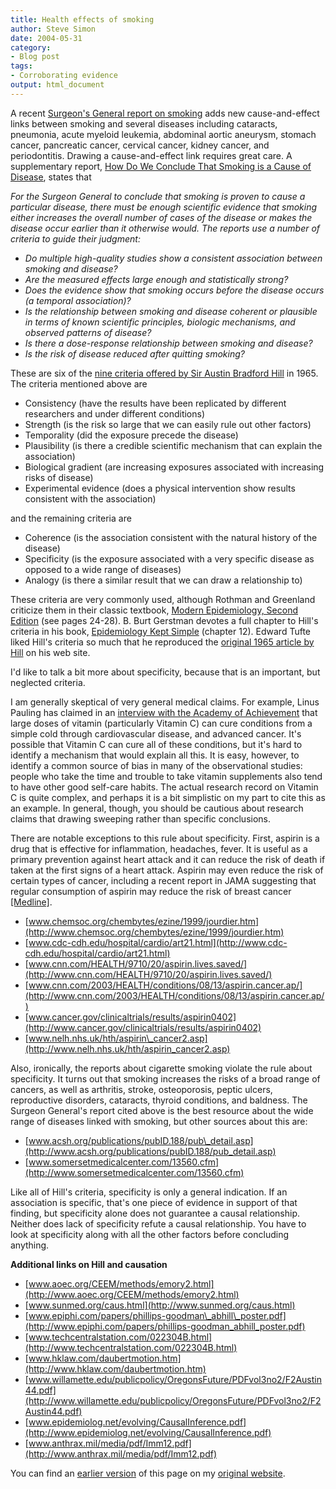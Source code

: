 ```yaml
---
title: Health effects of smoking
author: Steve Simon
date: 2004-05-31
category:
- Blog post
tags:
- Corroborating evidence
output: html_document
---
```

A recent [Surgeon\'s General report on
smoking](http://www.surgeongeneral.gov/library/smokingconsequences/)
adds new cause-and-effect links between smoking and several diseases
including cataracts, pneumonia, acute myeloid leukemia, abdominal aortic
aneurysm, stomach cancer, pancreatic cancer, cervical cancer, kidney
cancer, and periodontitis. Drawing a cause-and-effect link requires
great care. A supplementary report, [How Do We Conclude That Smoking is
a Cause of
Disease](http://www.cdc.gov/tobacco/sgr/sgr_2004/Factsheets/10.htm),
states that

*For the Surgeon General to conclude that smoking is proven to cause a
particular disease, there must be enough scientific evidence that
smoking either increases the overall number of cases of the disease or
makes the disease occur earlier than it otherwise would. The reports use
a number of criteria to guide their judgment:*

-   *Do multiple high-quality studies show a consistent association
    between smoking and disease?*
-   *Are the measured effects large enough and statistically strong?*
-   *Does the evidence show that smoking occurs before the disease
    occurs (a temporal association)?*
-   *Is the relationship between smoking and disease coherent or
    plausible in terms of known scientific principles, biologic
    mechanisms, and observed patterns of disease?*
-   *Is there a dose-response relationship between smoking and disease?*
-   *Is the risk of disease reduced after quitting smoking?*

These are six of the [nine criteria offered by Sir Austin Bradford
Hill](../ask/causation.asp) in 1965. The criteria mentioned above are

-   Consistency (have the results have been replicated by different
    researchers and under different conditions)
-   Strength (is the risk so large that we can easily rule out other
    factors)
-   Temporality (did the exposure precede the disease)
-   Plausibility (is there a credible scientific mechanism that can
    explain the association)
-   Biological gradient (are increasing exposures associated with
    increasing risks of disease)
-   Experimental evidence (does a physical intervention show results
    consistent with the association)

and the remaining criteria are

-   Coherence (is the association consistent with the natural history of
    the disease)
-   Specificity (is the exposure associated with a very specific disease
    as opposed to a wide range of diseases)
-   Analogy (is there a similar result that we can draw a relationship
    to)

These criteria are very commonly used, although Rothman and Greenland
criticize them in their classic textbook, [Modern Epidemiology, Second
Edition](http://www.lww.com/iproduct/?0-316-75780-2) (see pages 24-28).
B. Burt Gerstman devotes a full chapter to Hill\'s criteria in his book,
[Epidemiology Kept
Simple](http://www.wiley.com/WileyCDA/WileyTitle/productCd-0471400289.html)
(chapter 12). Edward Tufte liked Hill\'s criteria so much that he
reproduced the [original 1965 article by
Hill](http://www.edwardtufte.com/tufte/hill) on his web site.

I\'d like to talk a bit more about specificity, because that is an
important, but neglected criteria.

I am generally skeptical of very general medical claims. For example,
Linus Pauling has claimed in an [interview with the Academy of
Achievement](http://www.achievement.org/autodoc/page/pau0int-4?hb=0)
that large doses of vitamin (particularly Vitamin C) can cure conditions
from a simple cold through cardiovascular disease, and advanced cancer.
It\'s possible that Vitamin C can cure all of these conditions, but
it\'s hard to identify a mechanism that would explain all this. It is
easy, however, to identify a common source of bias in many of the
observational studies: people who take the time and trouble to take
vitamin supplements also tend to have other good self-care habits. The
actual research record on Vitamin C is quite complex, and perhaps it is
a bit simplistic on my part to cite this as an example. In general,
though, you should be cautious about research claims that drawing
sweeping rather than specific conclusions.

There are notable exceptions to this rule about specificity. First,
aspirin is a drug that is effective for inflammation, headaches, fever.
It is useful as a primary prevention against heart attack and it can
reduce the risk of death if taken at the first signs of a heart attack.
Aspirin may even reduce the risk of certain types of cancer, including a
recent report in JAMA suggesting that regular consumption of aspirin may
reduce the risk of breast cancer
[\[Medline\]](http://www.ncbi.nlm.nih.gov/entrez/query.fcgi?cmd=retrieve&db=pubmed&list_uids=15161893&dopt=Abstract).

-   [www.chemsoc.org/chembytes/ezine/1999/jourdier.htm](http://www.chemsoc.org/chembytes/ezine/1999/jourdier.htm)
-   [www.cdc-cdh.edu/hospital/cardio/art21.html](http://www.cdc-cdh.edu/hospital/cardio/art21.html)
-   [www.cnn.com/HEALTH/9710/20/aspirin.lives.saved/](http://www.cnn.com/HEALTH/9710/20/aspirin.lives.saved/)
-   [www.cnn.com/2003/HEALTH/conditions/08/13/aspirin.cancer.ap/](http://www.cnn.com/2003/HEALTH/conditions/08/13/aspirin.cancer.ap/)
-   [www.cancer.gov/clinicaltrials/results/aspirin0402](http://www.cancer.gov/clinicaltrials/results/aspirin0402)
-   [www.nelh.nhs.uk/hth/aspirin\_cancer2.asp](http://www.nelh.nhs.uk/hth/aspirin_cancer2.asp)

Also, ironically, the reports about cigarette smoking violate the rule
about specificity. It turns out that smoking increases the risks of a
broad range of cancers, as well as arthritis, stroke, osteoporosis,
peptic ulcers, reproductive disorders, cataracts, thyroid conditions,
and baldness. The Surgeon General\'s report cited above is the best
resource about the wide range of diseases linked with smoking, but other
sources about this are:

-   [www.acsh.org/publications/pubID.188/pub\_detail.asp](http://www.acsh.org/publications/pubID.188/pub_detail.asp)
-   [www.somersetmedicalcenter.com/13560.cfm](http://www.somersetmedicalcenter.com/13560.cfm)

Like all of Hill\'s criteria, specificity is only a general indication.
If an association is specific, that\'s one piece of evidence in support
of that finding, but specificity alone does not guarantee a causal
relationship. Neither does lack of specificity refute a causal
relationship. You have to look at specificity along with all the other
factors before concluding anything.

**Additional links on Hill and causation**

-   [www.aoec.org/CEEM/methods/emory2.html](http://www.aoec.org/CEEM/methods/emory2.html)
-   [www.sunmed.org/caus.html](http://www.sunmed.org/caus.html)
-   [www.epiphi.com/papers/phillips-goodman\_abhill\_poster.pdf](http://www.epiphi.com/papers/phillips-goodman_abhill_poster.pdf)
-   [www.techcentralstation.com/022304B.html](http://www.techcentralstation.com/022304B.html)
-   [www.hklaw.com/daubertmotion.htm](http://www.hklaw.com/daubertmotion.htm)
-   [www.willamette.edu/publicpolicy/OregonsFuture/PDFvol3no2/F2Austin44.pdf](http://www.willamette.edu/publicpolicy/OregonsFuture/PDFvol3no2/F2Austin44.pdf)
-   [www.epidemiolog.net/evolving/CausalInference.pdf](http://www.epidemiolog.net/evolving/CausalInference.pdf)
-   [www.anthrax.mil/media/pdf/Imm12.pdf](http://www.anthrax.mil/media/pdf/Imm12.pdf)

You can find an [earlier version](http://www.pmean.com/04/smoking.html) of this page on my [original website](http://www.pmean.com/original_site.html).
